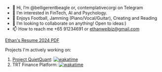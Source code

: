 

- 👋 Hi, I’m @belligerentbeagle or, contemplativecorgi on Telegram
- 👀 I’m interested in FinTech, AI and Psychology.
- 💪 Enjoys Football, Jamming (Piano/Vocal/Guitar), Creating and Reading
- 💞️ I’m looking to collaborate on anything! Open to ideas:)
- 📫 How to reach me +65 91234691 or ethanweibiz@gmail.com

[Ethan's Resume 2024 PDF](https://ethanwei.me/files/EthanWeiResume.pdf)

[//]: <![LeetCode Stats](https://leetcard.jacoblin.cool/belligerentbeagle?theme=light&font=Crimson%20Text)>

<!---
belligerentbeagle/belligerentbeagle is a ✨ special ✨ repository because its `README.md` (this file) appears on your GitHub profile.
You can click the Preview link to take a look at your changes.
--->

Projects I'm actively working on:
1. [Project QuietQuant](https://github.com/belligerentbeagle/OptionsAutomation-public): [![wakatime](https://wakatime.com/badge/user/018cc5a8-3c44-4f51-a6f0-5021ac41b5e1/project/99679232-7a26-439e-a650-18032d07b387.svg)](https://wakatime.com/badge/user/018cc5a8-3c44-4f51-a6f0-5021ac41b5e1/project/99679232-7a26-439e-a650-18032d07b387)
1. TRT Finance Platform: [![wakatime](https://wakatime.com/badge/user/018cc5a8-3c44-4f51-a6f0-5021ac41b5e1/project/f7854c92-64d6-42eb-9de2-b1109c3e0445.svg)](https://wakatime.com/badge/user/018cc5a8-3c44-4f51-a6f0-5021ac41b5e1/project/f7854c92-64d6-42eb-9de2-b1109c3e0445)

